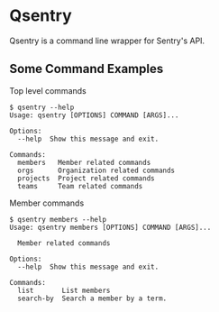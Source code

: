 # Qsentry

Qsentry is a command line wrapper for Sentry's API.

## Some Command Examples

Top level commands

```
$ qsentry --help
Usage: qsentry [OPTIONS] COMMAND [ARGS]...

Options:
  --help  Show this message and exit.

Commands:
  members   Member related commands
  orgs      Organization related commands
  projects  Project related commands
  teams     Team related commands
```

Member commands

```
$ qsentry members --help
Usage: qsentry members [OPTIONS] COMMAND [ARGS]...

  Member related commands

Options:
  --help  Show this message and exit.

Commands:
  list       List members
  search-by  Search a member by a term.
```
